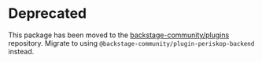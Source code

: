 # Deprecated

This package has been moved to the [backstage-community/plugins](https://github.com/backstage/community-plugins) repository. Migrate to using `@backstage-community/plugin-periskop-backend` instead.
